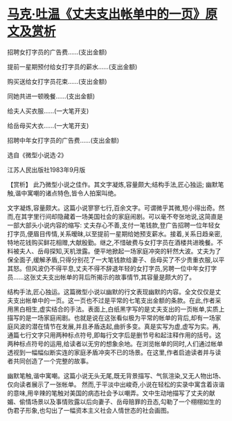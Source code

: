 # [马克·吐温《丈夫支出帐单中的一页》原文及赏析](https://www.vrrw.net/wx/15459.html)

招聘女打字员的广告费……(支出金额)

提前一星期预付给女打字员的薪水……(支出金额)

购买送给女打字员花束……(支出金额)

同她共进一顿晚餐……(支出金额)

给夫人买衣服……(一大笔开支)

给岳母买大衣……(一大笔开支)

招聘中年女打字员的广告费……(支出金额)

选自《微型小说选·2》

江苏人民出版社1983年9月版



【赏析】 此乃微型小说之佳作。其文字凝炼,容量颇大;结构手法,匠心独运; 幽默笔触,谐中寓嘲的诸点特色,皆令人拍案叫绝。

文字凝炼,容量颇大。这篇小说寥寥七行,百余文字。可谓微乎其微,短小得出奇。然而,在其字里行间却隐藏着一场美国社会的家庭闹剧。可以毫不夸张地说,这简直是一部大部头小说内容的缩写: 丈夫存心不善,支付一笔钱款,登广告招聘一位年轻女打字员,便眉目传情,关系暧昧,以至提前一星期给她预支薪水。接着,关系日趋亲密,特地花钱购买鲜花相赠,大献殷勤。继之,不惜破费与女打字员在酒楼共进晚餐。不料被夫人、岳母探知,天机泄露。便平地掀起一场家庭冲突的轩然大波。丈夫为了保全面子,缓解矛盾,只得分别花了一大笔钱款给妻子、岳母买了不少贵重衣服,以平其怒。但风波仍不得平息,丈夫不得不辞退年轻的女打字员,另聘一位中年女打字员……这张丈夫支出帐单的背后所揭示的故事情节,其容量是颇大的了。

结构手法,匠心独运。这篇微型小说以幽默的行文表现幽默的内容。全文仅仅是丈夫支出帐单中的一页。这一页也不过是平常的七笔支出金额的条款。在此,作者采用黑白相生,虚实结合的手法。表面上,白纸黑字写的是丈夫支出的一页帐单,实质上描写的是一场家庭闹剧。也就是说在这张看似极为平常的帐单的背后,却有一场家庭风波的潜在情节在发展,并且矛盾迭起,曲折多变。真是实写为虚,虚写为实。再,通篇七行文字只用两种标点符号,即每行文字后是删节号和起注释作用的括号。这两种标点符号的运用,给读者以无穷的想象余地。在浏览帐单的同时,人们通过帐单透视到一幅幅似断实连的家庭矛盾冲突不已的场景。在这里,作者启迪读者并与读者共同创造了一个完整的故事。

幽默笔触,谐中寓嘲。这篇小说无头无尾,既无背景描写、气氛渲染,又无人物出场、仅向读者展示了一张帐单。 然而,于平淡中出峻奇,小说在轻松的实录中寓含着诙谐的意味,用辛辣的笔触对美国的病态社会予以嘲弄。文中生动地描写了丈夫的献媚、偷情场景以及事情败露以后向妻子、岳母赔罪的丑态,勾勒了一个栩栩如生的伪君子形象,也勾出了一幅资本主义社会人情世态的社会画图。

